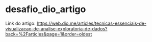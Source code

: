 # desafio_dio_artigo

Link do artigo: 
https://web.dio.me/articles/tecnicas-essenciais-de-visualizacao-de-analise-exploratoria-de-dados?back=%2Farticles&page=1&order=oldest
